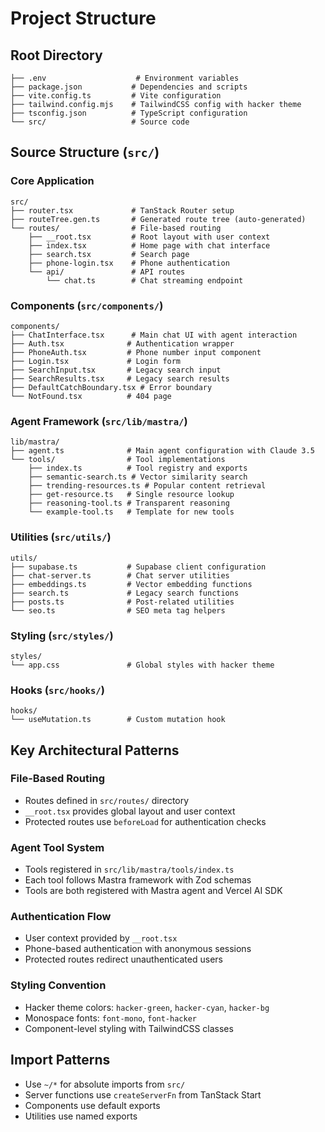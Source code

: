 # Project Structure

## Root Directory
```
├── .env                    # Environment variables
├── package.json           # Dependencies and scripts
├── vite.config.ts         # Vite configuration
├── tailwind.config.mjs    # TailwindCSS config with hacker theme
├── tsconfig.json          # TypeScript configuration
└── src/                   # Source code
```

## Source Structure (`src/`)

### Core Application
```
src/
├── router.tsx             # TanStack Router setup
├── routeTree.gen.ts       # Generated route tree (auto-generated)
└── routes/                # File-based routing
    ├── __root.tsx         # Root layout with user context
    ├── index.tsx          # Home page with chat interface
    ├── search.tsx         # Search page
    ├── phone-login.tsx    # Phone authentication
    └── api/               # API routes
        └── chat.ts        # Chat streaming endpoint
```

### Components (`src/components/`)
```
components/
├── ChatInterface.tsx      # Main chat UI with agent interaction
├── Auth.tsx              # Authentication wrapper
├── PhoneAuth.tsx         # Phone number input component
├── Login.tsx             # Login form
├── SearchInput.tsx       # Legacy search input
├── SearchResults.tsx     # Legacy search results
├── DefaultCatchBoundary.tsx # Error boundary
└── NotFound.tsx          # 404 page
```

### Agent Framework (`src/lib/mastra/`)
```
lib/mastra/
├── agent.ts              # Main agent configuration with Claude 3.5
└── tools/                # Tool implementations
    ├── index.ts          # Tool registry and exports
    ├── semantic-search.ts # Vector similarity search
    ├── trending-resources.ts # Popular content retrieval
    ├── get-resource.ts   # Single resource lookup
    ├── reasoning-tool.ts # Transparent reasoning
    └── example-tool.ts   # Template for new tools
```

### Utilities (`src/utils/`)
```
utils/
├── supabase.ts           # Supabase client configuration
├── chat-server.ts        # Chat server utilities
├── embeddings.ts         # Vector embedding functions
├── search.ts             # Legacy search functions
├── posts.ts              # Post-related utilities
└── seo.ts                # SEO meta tag helpers
```

### Styling (`src/styles/`)
```
styles/
└── app.css               # Global styles with hacker theme
```

### Hooks (`src/hooks/`)
```
hooks/
└── useMutation.ts        # Custom mutation hook
```

## Key Architectural Patterns

### File-Based Routing
- Routes defined in `src/routes/` directory
- `__root.tsx` provides global layout and user context
- Protected routes use `beforeLoad` for authentication checks

### Agent Tool System
- Tools registered in `src/lib/mastra/tools/index.ts`
- Each tool follows Mastra framework with Zod schemas
- Tools are both registered with Mastra agent and Vercel AI SDK

### Authentication Flow
- User context provided by `__root.tsx`
- Phone-based authentication with anonymous sessions
- Protected routes redirect unauthenticated users

### Styling Convention
- Hacker theme colors: `hacker-green`, `hacker-cyan`, `hacker-bg`
- Monospace fonts: `font-mono`, `font-hacker`
- Component-level styling with TailwindCSS classes

## Import Patterns
- Use `~/*` for absolute imports from `src/`
- Server functions use `createServerFn` from TanStack Start
- Components use default exports
- Utilities use named exports